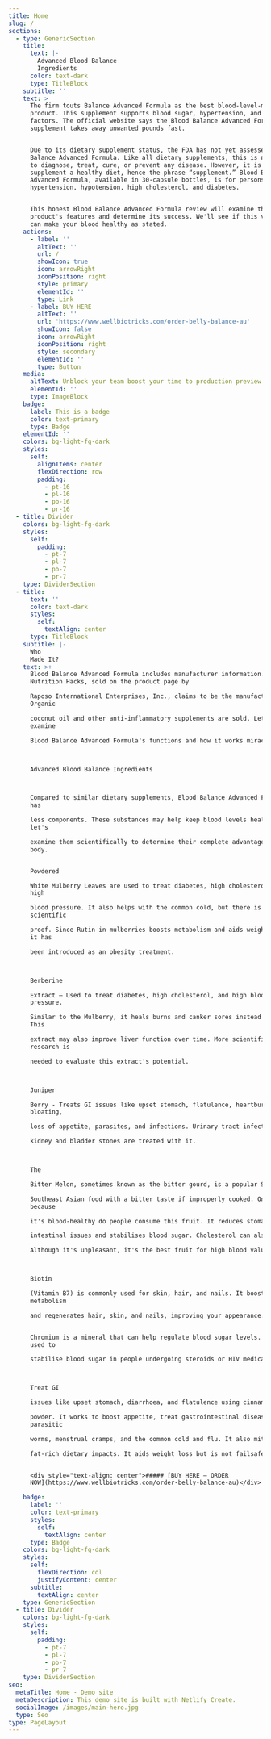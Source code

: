 ```yaml
---
title: Home
slug: /
sections:
  - type: GenericSection
    title:
      text: |-
        Advanced Blood Balance
        Ingredients
      color: text-dark
      type: TitleBlock
    subtitle: ''
    text: >
      The firm touts Balance Advanced Formula as the best blood-level-management
      product. This supplement supports blood sugar, hypertension, and other
      factors. The official website says the Blood Balance Advanced Formula
      supplement takes away unwanted pounds fast.


      Due to its dietary supplement status, the FDA has not yet assessed Blood
      Balance Advanced Formula. Like all dietary supplements, this is not meant
      to diagnose, treat, cure, or prevent any disease. However, it is meant to
      supplement a healthy diet, hence the phrase “supplement.” Blood Balance
      Advanced Formula, available in 30-capsule bottles, is for persons with
      hypertension, hypotension, high cholesterol, and diabetes.


      This honest Blood Balance Advanced Formula review will examine the
      product's features and determine its success. We'll see if this vitamin
      can make your blood healthy as stated.
    actions:
      - label: ''
        altText: ''
        url: /
        showIcon: true
        icon: arrowRight
        iconPosition: right
        style: primary
        elementId: ''
        type: Link
      - label: BUY HERE
        altText: ''
        url: 'https://www.wellbiotricks.com/order-belly-balance-au'
        showIcon: false
        icon: arrowRight
        iconPosition: right
        style: secondary
        elementId: ''
        type: Button
    media:
      altText: Unblock your team boost your time to production preview
      elementId: ''
      type: ImageBlock
    badge:
      label: This is a badge
      color: text-primary
      type: Badge
    elementId: ''
    colors: bg-light-fg-dark
    styles:
      self:
        alignItems: center
        flexDirection: row
        padding:
          - pt-16
          - pl-16
          - pb-16
          - pr-16
  - title: Divider
    colors: bg-light-fg-dark
    styles:
      self:
        padding:
          - pt-7
          - pl-7
          - pb-7
          - pr-7
    type: DividerSection
  - title:
      text: ''
      color: text-dark
      styles:
        self:
          textAlign: center
      type: TitleBlock
    subtitle: |-
      Who
      Made It?
    text: >+
      Blood Balance Advanced Formula includes manufacturer information.
      Nutrition Hacks, sold on the product page by

      Raposo International Enterprises, Inc., claims to be the manufacturer.
      Organic

      coconut oil and other anti-inflammatory supplements are sold. Let us
      examine

      Blood Balance Advanced Formula's functions and how it works miraculously. 



      Advanced Blood Balance Ingredients 



      Compared to similar dietary supplements, Blood Balance Advanced Formula
      has

      less components. These substances may help keep blood levels healthy, so
      let's

      examine them scientifically to determine their complete advantages to the
      body.


      Powdered

      White Mulberry Leaves are used to treat diabetes, high cholesterol, and
      high

      blood pressure. It also helps with the common cold, but there is no
      scientific

      proof. Since Rutin in mulberries boosts metabolism and aids weight loss,
      it has

      been introduced as an obesity treatment. 



      Berberine

      Extract — Used to treat diabetes, high cholesterol, and high blood
      pressure.

      Similar to the Mulberry, it heals burns and canker sores instead of colds.
      This

      extract may also improve liver function over time. More scientific
      research is

      needed to evaluate this extract's potential. 



      Juniper

      Berry - Treats GI issues like upset stomach, flatulence, heartburn,
      bloating,

      loss of appetite, parasites, and infections. Urinary tract infections and

      kidney and bladder stones are treated with it. 



      The

      Bitter Melon, sometimes known as the bitter gourd, is a popular South and

      Southeast Asian food with a bitter taste if improperly cooked. Only
      because

      it's blood-healthy do people consume this fruit. It reduces stomach and

      intestinal issues and stabilises blood sugar. Cholesterol can also drop.

      Although it's unpleasant, it's the best fruit for high blood value



      Biotin

      (Vitamin B7) is commonly used for skin, hair, and nails. It boosts
      metabolism

      and regenerates hair, skin, and nails, improving your appearance. 


      Chromium is a mineral that can help regulate blood sugar levels. Mostly
      used to

      stabilise blood sugar in people undergoing steroids or HIV medications. 



      Treat GI

      issues like upset stomach, diarrhoea, and flatulence using cinnamon bark

      powder. It works to boost appetite, treat gastrointestinal diseases,
      parasitic

      worms, menstrual cramps, and the common cold and flu. It also mitigates

      fat-rich dietary impacts. It aids weight loss but is not failsafe.


      <div style="text-align: center">##### [BUY HERE – ORDER
      NOW](https://www.wellbiotricks.com/order-belly-balance-au)</div>

    badge:
      label: ''
      color: text-primary
      styles:
        self:
          textAlign: center
      type: Badge
    colors: bg-light-fg-dark
    styles:
      self:
        flexDirection: col
        justifyContent: center
      subtitle:
        textAlign: center
    type: GenericSection
  - title: Divider
    colors: bg-light-fg-dark
    styles:
      self:
        padding:
          - pt-7
          - pl-7
          - pb-7
          - pr-7
    type: DividerSection
seo:
  metaTitle: Home - Demo site
  metaDescription: This demo site is built with Netlify Create.
  socialImage: /images/main-hero.jpg
  type: Seo
type: PageLayout
---
```

